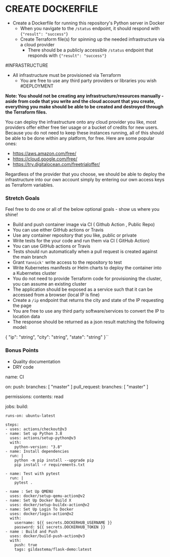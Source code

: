 # CREATE DOCKERFILE

- Create a Dockerfile for running this repository's Python server in Docker
  - When you navigate to the `/status` endpoint, it should respond with `{"result": "success"}`
  - Create Terraform file(s) for spinning up the needed infrastructure via a cloud provider
    - There should be a publicly accessible `/status` endpoint that responds with `{"result": "success"}`


#INFRASTRUCTURE 

- All infrastructure must be provisioned via Terraform
  - You are free to use any third party providers or libraries you wish
#DEPLOYMENT

**Note: You should not be creating any infrastructure/resources manually - aside from code that you write and the cloud account that you create, everything you make should be able to be created and destroyed through the Terraform files.**

You can deploy the infrastructure onto any cloud provider you like, most providers offer either free tier usage or a bucket of credits for new users. Because you do not need to keep these instances running, all of this should be able to be done within any platform, for free.  Here are some popular ones:
- https://aws.amazon.com/free/
- https://cloud.google.com/free/
- https://try.digitalocean.com/freetrialoffer/

Regardless of the provider that you choose, we should be able to deploy the infrastructure into our own account simply by entering our own access keys as Terraform variables.


### Stretch Goals
Feel free to do one or all of the below optional goals - show us where you shine!

- Build and push container image via CI  ( Github Action , Public Repo)
 - You can use either GitHub actions or Travis
 - Use any container repository that you like, public or private
 - Write tests for the your code and run them via CI ( GitHub Action)
  - You can use GitHub actions or Travis
 - Tests should run automatically when a pull request is created against the main branch
 - Grant `Yannick'` write access to the repository to test
 - Write Kubernetes manifests or Helm charts to deploy the container into a Kubernetes cluster
 - You do not need to provide Terraform code for provisioning the cluster, you can assume an existing cluster
 - The application should be exposed as a service such that it can be accessed from a browser (local IP is fine)
 - Create a `/ip` endpoint that returns the city and state of the IP requesting the page
 - You are free to use any third party software/services to convert the IP to location data
 - The response should be returned as a json result matching the following model:

{
    "ip": "string",
    "city": "string",
    "state": "string"
	      }``

### Bonus Points
- Quality documentation
- DRY code




name: CI

on:
  push:
    branches: [ "master" ]
  pull_request:
    branches: [ "master" ]

permissions:
  contents: read

jobs:
  build:

    runs-on: ubuntu-latest

    steps:
    - uses: actions/checkout@v3
    - name: Set up Python 3.8
      uses: actions/setup-python@v3
      with:
        python-version: "3.8"
    - name: Install dependencies
      run: |
        python -m pip install --upgrade pip
        pip install -r requirements.txt

    - name: Test with pytest
      run: |
        pytest .

    - name : Set Up QMENU
      uses: docker/setup-qemu-action@v2
    - name: Set Up Docker Build X
      uses: docker/setup-buildx-action@v2
    - name: Set Up Login To Docker
      uses: docker/login-action@v2
      with:
        username: ${{ secrets.DOCKERHUB_USERNAME }}
        password: ${{ secrets.DOCKERHUB_TOKEN }}
    - name : Build and Push
      uses: docker/build-push-action@v3
      with:
        push: true
        tags: gildastema/flask-demo:latest        


